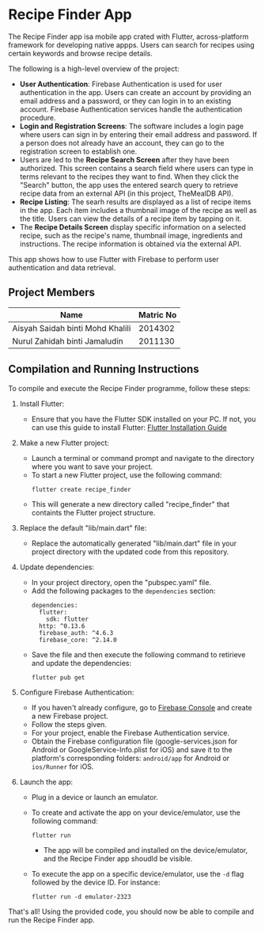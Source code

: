 # Recipe Finder App

The Recipe Finder app isa mobile app crated with Flutter, across-platform framework for developing native appps. Users can search for recipes using certain keywords and browse recipe details.

The following is a high-level overview of the project:
- **User Authentication**: Firebase Authentication is used for user authentication in the app. Users can create an account by providing an email address and a password, or they can login in to an existing account. Firebase Authentication services handle the authentication procedure.
- **Login and Registration Screens**: The software includes a login page where users can sign in by entering their email address and password. If a person does not already have an account, they can go to the registration screen to establish one.
- Users are led to the **Recipe Search Screen** after they have been authorized. This screen contains a search field where users can type in terms relevant to the recipes they want to find. When they click the "Search" button, the app uses the entered search query to retrieve recipe data from an external API (in this project, TheMealDB API).
- **Recipe Listing**: The searh results are displayed as a list of recipe items in the app. Each item includes a thumbnail image of the recipe as well as the title. Users can view the details of a recipe item by tapping on it.
- The **Recipe Details Screen** display specific information on a selected recipe, such as the recipe's name, thumbnail image, ingredients and instructions. The recipe information is obtained via the external API.

This app shows how to use Flutter with Firebase to perform user authentication and data retrieval. 

## Project Members

| Name                                 | Matric No      |
| ------------------------------------ | -------------- |
| Aisyah Saidah binti Mohd Khalili     | 2014302        |
| Nurul Zahidah binti Jamaludin        | 2011130        |

## Compilation and Running Instructions

To compile and execute the Recipe Finder programme, follow these steps:

1. Install Flutter:
   - Ensure that you have the Flutter SDK installed on your PC. If not, you can use this guide to install Flutter: [Flutter Installation Guide](https://flutter.dev/docs/get-started/install)

2. Make a new Flutter project:
   - Launch a terminal or command prompt and navigate to the directory where you want to save your project.
   - To start a new Flutter project, use the following command:
     ```
     flutter create recipe_finder
     ```
   - This will generate a new directory called "recipe_finder" that containts the Flutter project structure.

3. Replace the default "lib/main.dart" file:
   - Replace the automatically generated "lib/main.dart" file in your project directory with the updated code from this repository.

4. Update dependencies:
   - In your project directory, open the "pubspec.yaml" file.
   - Add the following packages to the `dependencies` section:
     ```
     dependencies:
       flutter:
         sdk: flutter
       http: ^0.13.6
       firebase_auth: ^4.6.3
       firebase_core: ^2.14.0
     ```
   - Save the file and then execute the following command to retirieve and update the dependencies:
     ```
     flutter pub get
     ```
5. Configure Firebase Authentication:
   - If you haven't already configure, go to [Firebase Console](https://console.firebase.google.com/) and create a new Firebase project.
   - Follow the steps given.
   - For your project, enable the Firebase Authentication service.
   - Obtain the Firebase configuration file (google-services.json for Android or GoogleService-Info.plist for iOS) and save it to the platform's corresponding folders: `android/app` for Android or `ios/Runner` for iOS.

6. Launch the app:
   - Plug in a device or launch an emulator.
   - To create and activate the app on your device/emulator, use the following command:
     ```
     flutter run
     ```
     - The app will be compiled and installed on the device/emulator, and the Recipe Finder app shoudld be visible.

   - To execute the app on a specific device/emulator, use the `-d` flag followed by the device ID. For instance:
     ```
     flutter run -d emulator-2323
     ```
That's all! Using the provided code, you should now be able to compile and run the Recipe Finder app.

